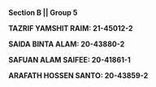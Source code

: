 **Section B || Group 5**


**TAZRIF YAMSHIT RAIM: 21-45012-2**

**SAIDA BINTA ALAM: 20-43880-2**

**SAFUAN ALAM SAIFEE: 20-41861-1** 

**ARAFATH HOSSEN SANTO: 20-43859-2**
